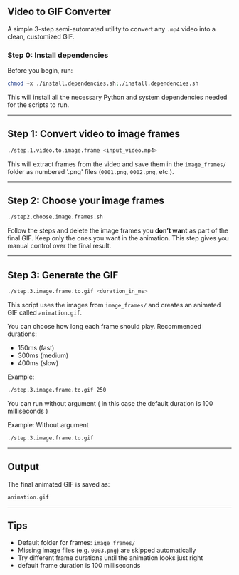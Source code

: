 ## Video to GIF Converter

A simple 3-step semi-automated utility to convert any `.mp4` video into a clean, customized GIF.

### Step 0: Install dependencies

Before you begin, run:

```bash
chmod +x ./install.dependencies.sh;./install.dependencies.sh
```

This will install all the necessary Python and system dependencies needed for the scripts to run.

---

## Step 1: Convert video to image frames

```bash
./step.1.video.to.image.frame <input_video.mp4>
```

This will extract frames from the video and save them in the `image_frames/` folder as numbered '.png' files (`0001.png`, `0002.png`, etc.).

---

## Step 2: Choose your image frames

```bash
./step2.choose.image.frames.sh
```

Follow the steps and delete the image frames you **don’t want** as part of the final GIF. Keep only the ones you want in the animation. This step gives you manual control over the final result.

---

## Step 3: Generate the GIF

```bash
./step.3.image.frame.to.gif <duration_in_ms>
```

This script uses the images from `image_frames/` and creates an animated GIF called `animation.gif`.

You can choose how long each frame should play. Recommended durations:
- 150ms (fast)
- 300ms (medium)
- 400ms (slow)

Example:

```bash
./step.3.image.frame.to.gif 250
```

You can run without argument ( in this case the default duration is 100 milliseconds )

Example: Without argument 

```bash
./step.3.image.frame.to.gif
```

---

## Output

The final animated GIF is saved as:

```
animation.gif
```

---

## Tips

- Default folder for frames: `image_frames/`
- Missing image files (e.g. `0003.png`) are skipped automatically
- Try different frame durations until the animation looks just right
- default frame duration is 100 milliseconds

